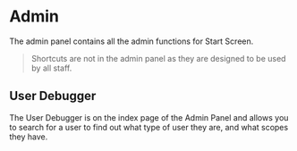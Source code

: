 # Admin

The admin panel contains all the admin functions for Start Screen.

> Shortcuts are not in the admin panel as they are designed to be used by all
> staff.

## User Debugger

The User Debugger is on the index page of the Admin Panel and allows you to
search for a user to find out what type of user they are, and what scopes they
have.
